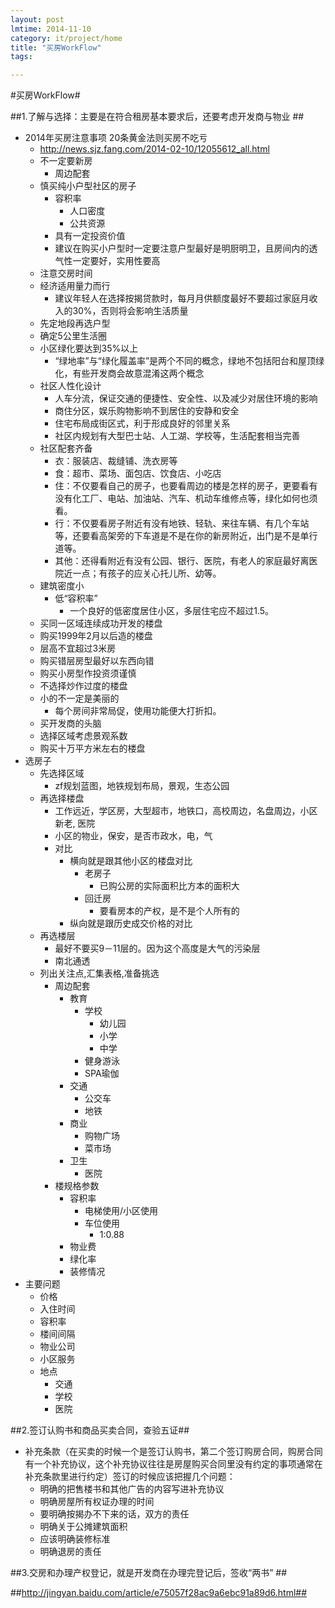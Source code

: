 ```yaml
---
layout: post
lmtime: 2014-11-10
category: it/project/home
title: "买房WorkFlow"
tags: 

---
```

#买房WorkFlow#



##1.了解与选择：主要是在符合租房基本要求后，还要考虑开发商与物业 ##
* 2014年买房注意事项 20条黄金法则买房不吃亏
  * http://news.sjz.fang.com/2014-02-10/12055612_all.html 
  * 不一定要新房
    * 周边配套
  * 慎买纯小户型社区的房子
    * 容积率
      * 人口密度
      * 公共资源
    * 具有一定投资价值
    * 建议在购买小户型时一定要注意户型最好是明厨明卫，且房间内的透气性一定要好，实用性要高
  * 注意交房时间
  * 经济适用量力而行
    * 建议年轻人在选择按揭贷款时，每月月供额度最好不要超过家庭月收入的30%，否则将会影响生活质量
  * 先定地段再选户型
  * 确定5公里生活圈
  * 小区绿化要达到35%以上
    * “绿地率”与“绿化履盖率”是两个不同的概念，绿地不包括阳台和屋顶绿化，有些开发商会故意混淆这两个概念
  * 社区人性化设计
    * 人车分流，保证交通的便捷性、安全性、以及减少对居住环境的影响
    * 商住分区，娱乐购物影响不到居住的安静和安全
    * 住宅布局成街区式，利于形成良好的邻里关系
    * 社区内规划有大型巴士站、人工湖、学校等，生活配套相当完善
  * 社区配套齐备
    * 衣：服装店、裁缝铺、洗衣房等
    *  食：超市、菜场、面包店、饮食店、小吃店
    * 住：不仅要看自己的房子，也要看周边的楼是怎样的房子，更要看有没有化工厂、电站、加油站、汽车、机动车维修点等，绿化如何也须看。
    * 行：不仅要看房子附近有没有地铁、轻轨、来往车辆、有几个车站等，还要看高架旁的下车道是不是在你的新房附近，出门是不是单行道等。
    * 其他：还得看附近有没有公园、银行、医院，有老人的家庭最好离医院近一点；有孩子的应关心托儿所、幼等。
  * 建筑密度小
    * 低“容积率”
      * 一个良好的低密度居住小区，多层住宅应不超过1.5。
  * 买同一区域连续成功开发的楼盘
  * 购买1999年2月以后造的楼盘
  * 层高不宜超过3米房
  * 购买错层房型最好以东西向错
  * 购买小房型作投资须谨慎
  * 不选择炒作过度的楼盘
  * 小的不一定是美丽的
    *  每个房间非常局促，使用功能便大打折扣。
  * 买开发商的头脑
  * 选择区域考虑景观系数
  * 购买十万平方米左右的楼盘
* 选房子
  * 先选择区域
    * zf规划蓝图，地铁规划布局，景观，生态公园
  * 再选择楼盘
    * 工作远近，学区房，大型超市，地铁口，高校周边，名盘周边，小区新老, 医院
    * 小区的物业，保安，是否市政水，电，气
    * 对比
      * 横向就是跟其他小区的楼盘对比
        * 老房子
          * 已购公房的实际面积比方本的面积大
        * 回迁房
          * 要看房本的产权，是不是个人所有的
      * 纵向就是跟历史成交价格的对比
  * 再选楼层
    * 最好不要买9－11层的。因为这个高度是大气的污染层
    * 南北通透
  * 列出关注点,汇集表格,准备挑选
    * 周边配套
      * 教育
        * 学校
          * 幼儿园
          * 小学
          * 中学
        * 健身游泳
        * SPA瑜伽
      * 交通
        * 公交车
        * 地铁
      * 商业
        * 购物广场
        * 菜市场
      * 卫生
        * 医院
    * 楼规格参数
      * 容积率
        * 电梯使用/小区使用
        * 车位使用
          * 1:0.88
      * 物业费
      * 绿化率
      * 装修情况
* 主要问题
  * 价格
  * 入住时间
  * 容积率
  * 楼间间隔
  * 物业公司
  * 小区服务
  * 地点
    * 交通
    * 学校
    * 医院



##2.签订认购书和商品买卖合同，查验五证##
* 补充条款（在买卖的时候一个是签订认购书，第二个签订购房合同，购房合同有一个补充协议，这个补充协议往往是房屋购买合同里没有约定的事项通常在补充条款里进行约定）签订的时候应该把握几个问题： 
  * 明确的把售楼书和其他广告的内容写进补充协议 
  * 明确房屋所有权证办理的时间 
  * 要明确按揭办不下来的话，双方的责任 
  * 明确关于公摊建筑面积 
  * 应该明确装修标准 
  * 明确退房的责任 



##3.交房和办理产权登记，就是开发商在办理完登记后，签收“两书” ##



##http://jingyan.baidu.com/article/e75057f28ac9a6ebc91a89d6.html##

